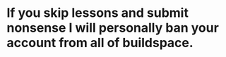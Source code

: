 # If you skip lessons and submit nonsense I will personally ban your account from all of buildspace.

